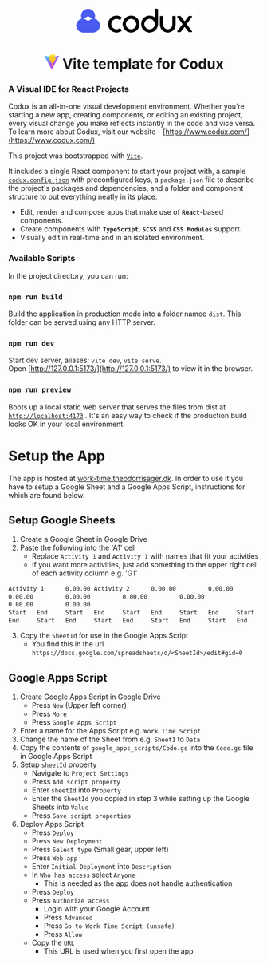 <div align="center">  
    <img height="50" src="./src/assets/codux.svg">  
    <h1><img height="30" src="./src/assets/vite.svg"> Vite template for Codux</h1>
</div>

### A Visual IDE for React Projects

Codux is an all-in-one visual development environment. Whether you’re starting a new app, creating components, or editing an existing project, every visual change you make reflects instantly in the code and vice versa. To learn more about Codux, visit our website - [https://www.codux.com/](https://www.codux.com/)

This project was bootstrapped with [`Vite`](https://vitejs.dev).

It includes a single React component to start your project with, a sample [`codux.config.json`](codux.config.json) with preconfigured keys, a `package.json` file to describe the project's packages and dependencies, and a folder and component structure to put everything neatly in its place.

- Edit, render and compose apps that make use of **`React`**-based components.
- Create components with **`TypeScript`**, **`SCSS`** and **`CSS Modules`** support.
- Visually edit in real-time and in an isolated environment.

### Available Scripts

In the project directory, you can run:

### `npm run build`

Build the application in production mode into a folder named `dist`. This folder can be served using any HTTP server.

### `npm run dev`

Start dev server, aliases: `vite dev`, `vite serve`.\
Open [http://127.0.0.1:5173/](http://127.0.0.1:5173/) to view it in the browser.

### `npm run preview`

Boots up a local static web server that serves the files from dist at [`http://localhost:4173`](http://localhost:4173) . It's an easy way to check if the production build looks OK in your local environment.

# Setup the App
The app is hosted at [work-time.theodorrisager.dk](https://work-time.theodorrisager.dk/).
In order to use it you have to setup a Google Sheet and a Google Apps Script, instructions for which are found below.

## Setup Google Sheets 
 1. Create a Google Sheet in Google Drive 
 2. Paste the following into the 'A1' cell
    - Replace `Activity 1` and `Activity 1` with names that fit your activities
    - If you want more activities, just add something to the upper right cell of each activity column e.g. 'G1'
``` 
Activity 1		0.00.00	Activity 2		0.00.00			0.00.00			0.00.00			0.00.00			0.00.00			0.00.00			0.00.00			0.00.00
Start	End		Start	End		Start	End		Start	End		Start	End		Start	End		Start	End		Start	End		Start	End	
``` 
 3. Copy the `SheetId` for use in the Google Apps Script
    - You find this in the url `https://docs.google.com/spreadsheets/d/<SheetId>/edit#gid=0`

## Google Apps Script
 1. Create Google Apps Script in Google Drive
    - Press `New` (Upper left corner)
    - Press `More`
    - Press `Google Apps Script`
 2. Enter a name for the Apps Script e.g. `Work Time Script`
 3. Change the name of the Sheet from e.g. `Sheet1` to `Data`
 4. Copy the contents of `google_apps_scripts/Code.gs` into the `Code.gs` file in Google Apps Script
 5. Setup `sheetId` property
    - Navigate to `Project Settings`
    - Press `Add script property`
    - Enter `sheetId` into `Property`
    - Enter the `SheetId` you copied in step 3 while setting up the Google Sheets into `Value`
    - Press `Save script properties`
 6. Deploy Apps Script
    - Press `Deploy`
    - Press `New Deployment`
    - Press `Select type` (Small gear, upper left)
    - Press `Web app`
    - Enter `Initial Deployment` into `Description`
    - In `Who has access` select `Anyone`
        - This is needed as the app does not handle authentication
    - Press `Deploy`
    - Press `Authorize access`
        - Login with your Google Account 
        - Press `Advanced`
        - Press `Go to Work Time Script (unsafe)`
        - Press `Allow`
    - Copy the `URL`
        - This URL is used when you first open the app